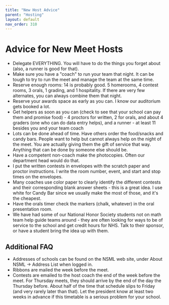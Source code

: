 ```yaml
---
title: "New Host Advice"
parent: "Hosting"
layout: default
nav_order: 310
---
```

<!-- note: layout deliberately does not include the NSML logo -->

# Advice for New Meet Hosts

* Delegate EVERYTHING. You will have to do the things you forget about (also, a runner is good for that).
* Make sure you have a "coach" to run your team that night. It can be tough to try to run the meet and manage the team at the same time.
* Reserve enough rooms: 14 is probably good. 5 homerooms, 4 contest rooms, 3 orals, 1 grading, and 1 hospitality.
  If there are very few alternates, you can always combine them that night.
* Reserve your awards space as early as you can. I know our auditorium gets booked a lot.
* Get helpers as soon as you can (check to see that your school can pay them and promise food) - 4 proctors for written, 2 for orals, and about 4 graders (one who can do data entry helps), and a runner - at least 11 besides you and your team coach
* Lots can be done ahead of time. Have others order the food/snacks and candy bars. People want to help but cannot always help on the night of the meet. You are actually giving them the gift of service that way. Anything that can be done by someone else should be.
* Have a competent non-coach make the photocopies. Often our department head would do that.
* I put the written contests in envelopes with the scratch paper and proctor instructions. I write the room number, event, and start and stop times on the envelopes.
* Many coaches use color paper to clearly identify the different contests and their corresponding blank answer sheets - this is a great idea. I use white for Candy Bar since we usually make the most of those, and it's the cheapest.
* Have the orals timer check the markers (chalk, whatever) in the oral presentation room.
* We have had some of our National Honor Society students not on math team help guide teams around - they are often looking for ways to be of service to the school and get credit hours for NHS. Talk to their sponsor, or have a student bring the idea up with them.

## Additional FAQ

* Addresses of schools can be found on the NSML web site, under About
  NSML -> Address List when logged in.
* Ribbons are mailed the week before the meet.
* Contests are emailed to the host coach the end of the week before
  the meet. For Thursday meets, they should arrive by the end of the day
  the Thursday before. About half of the time that schedule slips to Friday
  (and very rarely later than that). Let the president know at least
  two weeks in advance if this timetable is a serious problem for your
  school.
